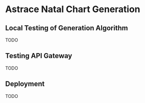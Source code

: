 # Astrace Natal Chart Generation

## Local Testing of Generation Algorithm

TODO

## Testing API Gateway

TODO

## Deployment

TODO
